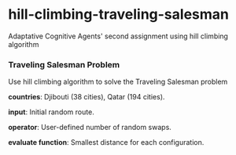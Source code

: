 # hill-climbing-traveling-salesman

Adaptative Cognitive Agents' second assignment using hill climbing algorithm

<h3>Traveling Salesman Problem</h3>

Use hill climbing algorithm to solve the Traveling Salesman problem

**countries**: Djibouti (38 cities), Qatar (194 cities).

**input**: Initial random route.

**operator**: User-defined number of random swaps.

**evaluate function**: Smallest distance for each configuration.
